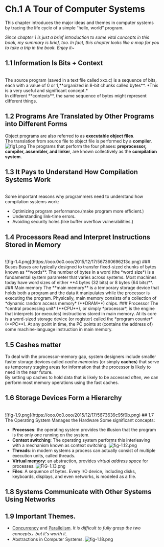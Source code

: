 # Ch.1 A Tour of Computer Systems
This chapter introduces the major
ideas and themes in computer systems by tracing the life cycle of a simple
“hello, world” program.

*Since chapter 1 is just a brief introduction to some vital concepts in this book, my summary is 
brief, too. In fact, this chapter looks like a map for you to take a trip in the book. Enjoy it~*

## 1.1 Information Is Bits + Context
<br>
The source program (saved in a text file called xxx.c) is a sequence of bits, each with a value of 0 or 1,**organized in 8-bit chunks called bytes**.  *This is a very useful and significant concept.*<br>
In different **contexts**, the same sequence of bytes
might represent different things.

## 1.2  Programs Are Translated by Other Programs into Different Forms

Object programs are also referred to as **executable object files**.<br>
The translation from source file to object file is performed by a **compiler**.
<br>
![fig1.png](https://ooo.0o0.ooo/2015/12/15/5670b9cdac7f3.png)
The programs that perform the four phases: 
**preprocessor, compiler, assembler, and linker**, are known collectively as the
**compilation system**.

## 1.3 It Pays to Understand How Compilation Systems Work
<br>
Some important reasons why programmers need to understand how compilation systems work:

- Optimizing program performance.(make program more efficient.)
- Understanding link-time errors.
- Avoiding security holes.(like buffer overflow vulnerabilities.)

## 1.4 Processors Read and Interpret Instructions Stored in Memory
<br>
![fig-1.4.png](https://ooo.0o0.ooo/2015/12/17/567360696213c.png)
### Buses
Buses are typically designed to transfer fixed-sized chunks of bytes known as **words**. The
number of bytes in a word (the *word size*) is a fundamental system parameter that
varies across systems. Most machines today have word sizes of either **4 bytes (32
bits) or 8 bytes (64 bits)**.
### Main memory
The **main memory** is a temporary storage device that holds both a program and
the data it manipulates while the processor is executing the program. Physically,
main memory consists of a collection of *dynamic random access memory* (**DRAM**)
chips.
### Processor
The *central processing unit* (**CPU**), or simply *processor*, is the engine that interprets
(or executes) instructions stored in main memory. At its core is a word-sized
storage device (or register) called the *program counter* (**PC**). At any point in time,
the PC points at (contains the address of) some machine-language instruction in
main memory.

## 1.5 Cashes matter
To deal with the processor-memory gap, system designers include smaller
faster storage devices called *cache memories* (or simply **caches**) that serve as
temporary staging areas for information that the processor is likely to need in
the near future. <br>
By setting up caches to hold
data that is likely to be accessed often, we can perform most memory operations
using the fast caches.

## 1.6 Storage Devices Form a Hierarchy
<br>
![fig-1.9.png](https://ooo.0o0.ooo/2015/12/17/5673639c95f0b.png)
## 1.7  The Operating System Manages the Hardware
Some significant concepts:

- **Processes**: the operating system
provides the illusion that the program is the only one running on the system.
- **Context switching**: The operating system performs this interleaving
with a mechanism known as context switching.
![fig-1.12.png](https://ooo.0o0.ooo/2015/12/17/56736503397ea.png)
- **Threads**: in modern
systems a process can actually consist of multiple execution units, called threads.
- **Virtual memory**:  an abstraction, provides *virtual address space* for processes.
![FIG-1.13.png](https://ooo.0o0.ooo/2015/12/17/56736660c52f1.png)
- **Files**: A sequence of bytes. Every I/O device,
including disks, keyboards, displays, and even networks, is modeled as a file.

## 1.8 Systems Communicate with Other Systems Using Networks
## 1.9 Important Themes.
- [Concurrency](https://en.wikipedia.org/wiki/Concurrency_(computer_science)) and [Parallelism](https://en.wikipedia.org/wiki/Parallel_computing).
*It is difficult to fully grasp the two concepts，but it's worth it.*
- Abstractions in Computer Systems.
![fig-1.18.png](https://ooo.0o0.ooo/2015/12/17/56736806de54c.png)





 



